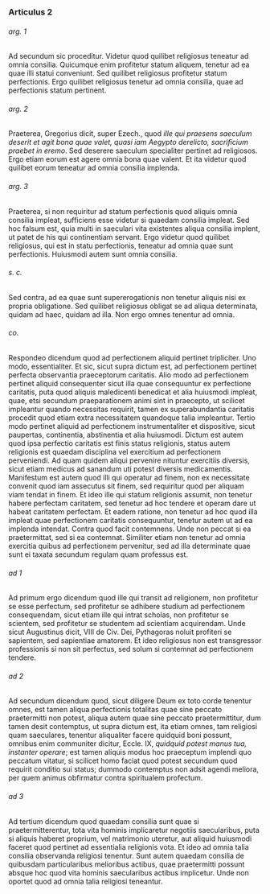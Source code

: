 ### Articulus 2

###### arg. 1
Ad secundum sic proceditur. Videtur quod quilibet religiosus teneatur ad omnia consilia. Quicumque enim profitetur statum aliquem, tenetur ad ea quae illi statui conveniunt. Sed quilibet religiosus profitetur statum perfectionis. Ergo quilibet religiosus tenetur ad omnia consilia, quae ad perfectionis statum pertinent.

###### arg. 2
Praeterea, Gregorius dicit, super Ezech., quod *ille qui praesens saeculum deserit et agit bona quae valet, quasi iam Aegypto derelicto, sacrificium praebet in eremo*. Sed deserere saeculum specialiter pertinet ad religiosos. Ergo etiam eorum est agere omnia bona quae valent. Et ita videtur quod quilibet eorum teneatur ad omnia consilia implenda.

###### arg. 3
Praeterea, si non requiritur ad statum perfectionis quod aliquis omnia consilia impleat, sufficiens esse videtur si quaedam consilia impleat. Sed hoc falsum est, quia multi in saeculari vita existentes aliqua consilia implent, ut patet de his qui continentiam servant. Ergo videtur quod quilibet religiosus, qui est in statu perfectionis, teneatur ad omnia quae sunt perfectionis. Huiusmodi autem sunt omnia consilia.

###### s. c.
Sed contra, ad ea quae sunt supererogationis non tenetur aliquis nisi ex propria obligatione. Sed quilibet religiosus obligat se ad aliqua determinata, quidam ad haec, quidam ad illa. Non ergo omnes tenentur ad omnia.

###### co.
Respondeo dicendum quod ad perfectionem aliquid pertinet tripliciter. Uno modo, essentialiter. Et sic, sicut supra dictum est, ad perfectionem pertinet perfecta observantia praeceptorum caritatis. Alio modo ad perfectionem pertinet aliquid consequenter sicut illa quae consequuntur ex perfectione caritatis, puta quod aliquis maledicenti benedicat et alia huiusmodi impleat, quae, etsi secundum praeparationem animi sint in praecepto, ut scilicet impleantur quando necessitas requirit, tamen ex superabundantia caritatis procedit quod etiam extra necessitatem quandoque talia impleantur. Tertio modo pertinet aliquid ad perfectionem instrumentaliter et dispositive, sicut paupertas, continentia, abstinentia et alia huiusmodi. Dictum est autem quod ipsa perfectio caritatis est finis status religionis, status autem religionis est quaedam disciplina vel exercitium ad perfectionem perveniendi. Ad quam quidem aliqui pervenire nituntur exercitiis diversis, sicut etiam medicus ad sanandum uti potest diversis medicamentis. Manifestum est autem quod illi qui operatur ad finem, non ex necessitate convenit quod iam assecutus sit finem, sed requiritur quod per aliquam viam tendat in finem. Et ideo ille qui statum religionis assumit, non tenetur habere perfectam caritatem, sed tenetur ad hoc tendere et operam dare ut habeat caritatem perfectam. Et eadem ratione, non tenetur ad hoc quod illa impleat quae perfectionem caritatis consequuntur, tenetur autem ut ad ea implenda intendat. Contra quod facit contemnens. Unde non peccat si ea praetermittat, sed si ea contemnat. Similiter etiam non tenetur ad omnia exercitia quibus ad perfectionem pervenitur, sed ad illa determinate quae sunt ei taxata secundum regulam quam professus est.

###### ad 1
Ad primum ergo dicendum quod ille qui transit ad religionem, non profitetur se esse perfectum, sed profitetur se adhibere studium ad perfectionem consequendam, sicut etiam ille qui intrat scholas, non profitetur se scientem, sed profitetur se studentem ad scientiam acquirendam. Unde sicut Augustinus dicit, VIII de Civ. Dei, Pythagoras noluit profiteri se sapientem, sed sapientiae amatorem. Et ideo religiosus non est transgressor professionis si non sit perfectus, sed solum si contemnat ad perfectionem tendere.

###### ad 2
Ad secundum dicendum quod, sicut diligere Deum ex toto corde tenentur omnes, est tamen aliqua perfectionis totalitas quae sine peccato praetermitti non potest, aliqua autem quae sine peccato praetermittitur, dum tamen desit contemptus, ut supra dictum est, ita etiam omnes, tam religiosi quam saeculares, tenentur aliqualiter facere quidquid boni possunt, omnibus enim communiter dicitur, Eccle. IX, *quidquid potest manus tua, instanter operare*; est tamen aliquis modus hoc praeceptum implendi quo peccatum vitatur, si scilicet homo faciat quod potest secundum quod requirit conditio sui status; dummodo contemptus non adsit agendi meliora, per quem animus obfirmatur contra spiritualem profectum.

###### ad 3
Ad tertium dicendum quod quaedam consilia sunt quae si praetermitterentur, tota vita hominis implicaretur negotiis saecularibus, puta si aliquis haberet proprium, vel matrimonio uteretur, aut aliquid huiusmodi faceret quod pertinet ad essentialia religionis vota. Et ideo ad omnia talia consilia observanda religiosi tenentur. Sunt autem quaedam consilia de quibusdam particularibus melioribus actibus, quae praetermitti possunt absque hoc quod vita hominis saecularibus actibus implicetur. Unde non oportet quod ad omnia talia religiosi teneantur.

